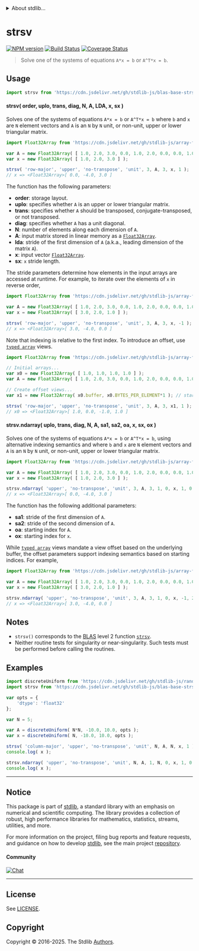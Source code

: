 <!--

@license Apache-2.0

Copyright (c) 2024 The Stdlib Authors.

Licensed under the Apache License, Version 2.0 (the "License");
you may not use this file except in compliance with the License.
You may obtain a copy of the License at

   http://www.apache.org/licenses/LICENSE-2.0

Unless required by applicable law or agreed to in writing, software
distributed under the License is distributed on an "AS IS" BASIS,
WITHOUT WARRANTIES OR CONDITIONS OF ANY KIND, either express or implied.
See the License for the specific language governing permissions and
limitations under the License.

-->


<details>
  <summary>
    About stdlib...
  </summary>
  <p>We believe in a future in which the web is a preferred environment for numerical computation. To help realize this future, we've built stdlib. stdlib is a standard library, with an emphasis on numerical and scientific computation, written in JavaScript (and C) for execution in browsers and in Node.js.</p>
  <p>The library is fully decomposable, being architected in such a way that you can swap out and mix and match APIs and functionality to cater to your exact preferences and use cases.</p>
  <p>When you use stdlib, you can be absolutely certain that you are using the most thorough, rigorous, well-written, studied, documented, tested, measured, and high-quality code out there.</p>
  <p>To join us in bringing numerical computing to the web, get started by checking us out on <a href="https://github.com/stdlib-js/stdlib">GitHub</a>, and please consider <a href="https://opencollective.com/stdlib">financially supporting stdlib</a>. We greatly appreciate your continued support!</p>
</details>

# strsv

[![NPM version][npm-image]][npm-url] [![Build Status][test-image]][test-url] [![Coverage Status][coverage-image]][coverage-url] <!-- [![dependencies][dependencies-image]][dependencies-url] -->

> Solve one of the systems of equations `A*x = b` or `A^T*x = b`.



<section class="usage">

## Usage

```javascript
import strsv from 'https://cdn.jsdelivr.net/gh/stdlib-js/blas-base-strsv@deno/mod.js';
```

#### strsv( order, uplo, trans, diag, N, A, LDA, x, sx )

Solves one of the systems of equations `A*x = b` or `A^T*x = b` where `b` and `x` are `N` element vectors and `A` is an `N` by `N` unit, or non-unit, upper or lower triangular matrix.

```javascript
import Float32Array from 'https://cdn.jsdelivr.net/gh/stdlib-js/array-float32@deno/mod.js';

var A = new Float32Array( [ 1.0, 2.0, 3.0, 0.0, 1.0, 2.0, 0.0, 0.0, 1.0 ] );
var x = new Float32Array( [ 1.0, 2.0, 3.0 ] );

strsv( 'row-major', 'upper', 'no-transpose', 'unit', 3, A, 3, x, 1 );
// x => <Float32Array>[ 0.0, -4.0, 3.0 ]
```

The function has the following parameters:

-   **order**: storage layout.
-   **uplo**: specifies whether `A` is an upper or lower triangular matrix.
-   **trans**: specifies whether `A` should be transposed, conjugate-transposed, or not transposed.
-   **diag**: specifies whether `A` has a unit diagonal.
-   **N**: number of elements along each dimension of `A`.
-   **A**: input matrix stored in linear memory as a [`Float32Array`][mdn-float32array].
-   **lda**: stride of the first dimension of `A` (a.k.a., leading dimension of the matrix `A`).
-   **x**: input vector [`Float32Array`][mdn-float32array].
-   **sx**: `x` stride length.

The stride parameters determine how elements in the input arrays are accessed at runtime. For example, to iterate over the elements of `x` in reverse order,

```javascript
import Float32Array from 'https://cdn.jsdelivr.net/gh/stdlib-js/array-float32@deno/mod.js';

var A = new Float32Array( [ 1.0, 2.0, 3.0, 0.0, 1.0, 2.0, 0.0, 0.0, 1.0 ] );
var x = new Float32Array( [ 3.0, 2.0, 1.0 ] );

strsv( 'row-major', 'upper', 'no-transpose', 'unit', 3, A, 3, x, -1 );
// x => <Float32Array>[ 3.0, -4.0, 0.0 ]
```

Note that indexing is relative to the first index. To introduce an offset, use [`typed array`][mdn-typed-array] views.

<!-- eslint-disable stdlib/capitalized-comments -->

```javascript
import Float32Array from 'https://cdn.jsdelivr.net/gh/stdlib-js/array-float32@deno/mod.js';

// Initial arrays...
var x0 = new Float32Array( [ 1.0, 1.0, 1.0, 1.0 ] );
var A = new Float32Array( [ 1.0, 2.0, 3.0, 0.0, 1.0, 2.0, 0.0, 0.0, 1.0 ] );

// Create offset views...
var x1 = new Float32Array( x0.buffer, x0.BYTES_PER_ELEMENT*1 ); // start at 2nd element

strsv( 'row-major', 'upper', 'no-transpose', 'unit', 3, A, 3, x1, 1 );
// x0 => <Float32Array>[ 1.0, 0.0, -1.0, 1.0 ]
```

#### strsv.ndarray( uplo, trans, diag, N, A, sa1, sa2, oa, x, sx, ox )

Solves one of the systems of equations `A*x = b` or `A^T*x = b`, using alternative indexing semantics and where `b` and `x` are `N` element vectors and `A` is an `N` by `N` unit, or non-unit, upper or lower triangular matrix.

```javascript
import Float32Array from 'https://cdn.jsdelivr.net/gh/stdlib-js/array-float32@deno/mod.js';

var A = new Float32Array( [ 1.0, 2.0, 3.0, 0.0, 1.0, 2.0, 0.0, 0.0, 1.0 ] );
var x = new Float32Array( [ 1.0, 2.0, 3.0 ] );

strsv.ndarray( 'upper', 'no-transpose', 'unit', 3, A, 3, 1, 0, x, 1, 0 );
// x => <Float32Array>[ 0.0, -4.0, 3.0 ]
```

The function has the following additional parameters:

-   **sa1**: stride of the first dimension of `A`.
-   **sa2**: stride of the second dimension of `A`.
-   **oa**: starting index for `A`.
-   **ox**: starting index for `x`.

While [`typed array`][mdn-typed-array] views mandate a view offset based on the underlying buffer, the offset parameters support indexing semantics based on starting indices. For example,

```javascript
import Float32Array from 'https://cdn.jsdelivr.net/gh/stdlib-js/array-float32@deno/mod.js';

var A = new Float32Array( [ 1.0, 2.0, 3.0, 0.0, 1.0, 2.0, 0.0, 0.0, 1.0 ] );
var x = new Float32Array( [ 3.0, 2.0, 1.0 ] );

strsv.ndarray( 'upper', 'no-transpose', 'unit', 3, A, 3, 1, 0, x, -1, 2 );
// x => <Float32Array>[ 3.0, -4.0, 0.0 ]
```

</section>

<!-- /.usage -->

<section class="notes">

## Notes

-   `strsv()` corresponds to the [BLAS][blas] level 2 function [`strsv`][blas-strsv].
-   Neither routine tests for singularity or near-singularity. Such tests must be performed before calling the routines.

</section>

<!-- /.notes -->

<section class="examples">

## Examples

<!-- eslint no-undef: "error" -->

```javascript
import discreteUniform from 'https://cdn.jsdelivr.net/gh/stdlib-js/random-array-discrete-uniform@deno/mod.js';
import strsv from 'https://cdn.jsdelivr.net/gh/stdlib-js/blas-base-strsv@deno/mod.js';

var opts = {
    'dtype': 'float32'
};

var N = 5;

var A = discreteUniform( N*N, -10.0, 10.0, opts );
var x = discreteUniform( N, -10.0, 10.0, opts );

strsv( 'column-major', 'upper', 'no-transpose', 'unit', N, A, N, x, 1 );
console.log( x );

strsv.ndarray( 'upper', 'no-transpose', 'unit', N, A, 1, N, 0, x, 1, 0 );
console.log( x );
```

</section>

<!-- /.examples -->

<!-- C interface documentation. -->



<!-- Section for related `stdlib` packages. Do not manually edit this section, as it is automatically populated. -->

<section class="related">

</section>

<!-- /.related -->

<!-- Section for all links. Make sure to keep an empty line after the `section` element and another before the `/section` close. -->


<section class="main-repo" >

* * *

## Notice

This package is part of [stdlib][stdlib], a standard library with an emphasis on numerical and scientific computing. The library provides a collection of robust, high performance libraries for mathematics, statistics, streams, utilities, and more.

For more information on the project, filing bug reports and feature requests, and guidance on how to develop [stdlib][stdlib], see the main project [repository][stdlib].

#### Community

[![Chat][chat-image]][chat-url]

---

## License

See [LICENSE][stdlib-license].


## Copyright

Copyright &copy; 2016-2025. The Stdlib [Authors][stdlib-authors].

</section>

<!-- /.stdlib -->

<!-- Section for all links. Make sure to keep an empty line after the `section` element and another before the `/section` close. -->

<section class="links">

[npm-image]: http://img.shields.io/npm/v/@stdlib/blas-base-strsv.svg
[npm-url]: https://npmjs.org/package/@stdlib/blas-base-strsv

[test-image]: https://github.com/stdlib-js/blas-base-strsv/actions/workflows/test.yml/badge.svg?branch=main
[test-url]: https://github.com/stdlib-js/blas-base-strsv/actions/workflows/test.yml?query=branch:main

[coverage-image]: https://img.shields.io/codecov/c/github/stdlib-js/blas-base-strsv/main.svg
[coverage-url]: https://codecov.io/github/stdlib-js/blas-base-strsv?branch=main

<!--

[dependencies-image]: https://img.shields.io/david/stdlib-js/blas-base-strsv.svg
[dependencies-url]: https://david-dm.org/stdlib-js/blas-base-strsv/main

-->

[chat-image]: https://img.shields.io/gitter/room/stdlib-js/stdlib.svg
[chat-url]: https://app.gitter.im/#/room/#stdlib-js_stdlib:gitter.im

[stdlib]: https://github.com/stdlib-js/stdlib

[stdlib-authors]: https://github.com/stdlib-js/stdlib/graphs/contributors

[umd]: https://github.com/umdjs/umd
[es-module]: https://developer.mozilla.org/en-US/docs/Web/JavaScript/Guide/Modules

[deno-url]: https://github.com/stdlib-js/blas-base-strsv/tree/deno
[deno-readme]: https://github.com/stdlib-js/blas-base-strsv/blob/deno/README.md
[umd-url]: https://github.com/stdlib-js/blas-base-strsv/tree/umd
[umd-readme]: https://github.com/stdlib-js/blas-base-strsv/blob/umd/README.md
[esm-url]: https://github.com/stdlib-js/blas-base-strsv/tree/esm
[esm-readme]: https://github.com/stdlib-js/blas-base-strsv/blob/esm/README.md
[branches-url]: https://github.com/stdlib-js/blas-base-strsv/blob/main/branches.md

[stdlib-license]: https://raw.githubusercontent.com/stdlib-js/blas-base-strsv/main/LICENSE

[blas]: http://www.netlib.org/blas

[blas-strsv]: https://www.netlib.org/lapack/explore-html/dd/dc3/group__trsv_ga9a68aa7057b7b8b6e1eb404144a7b6a1.html#ga9a68aa7057b7b8b6e1eb404144a7b6a1

[mdn-float32array]: https://developer.mozilla.org/en-US/docs/Web/JavaScript/Reference/Global_Objects/Float32Array

[mdn-typed-array]: https://developer.mozilla.org/en-US/docs/Web/JavaScript/Reference/Global_Objects/TypedArray

</section>

<!-- /.links -->
